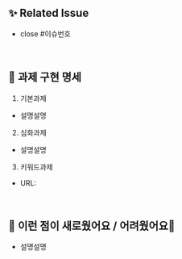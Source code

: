 ## ✨ Related Issue
- close #이슈번호
<br/>

## 📝 과제 구현 명세
1. 기본과제
- 설명설명
2. 심화과제
- 설명설명
<!--노션 URL을 첨부해주세요-->
3. 키워드과제
- URL: 

<br/>

<!--코드리뷰 조원들과 논의하고싶은 내용을 적어주셔도 좋을 것 같아요!-->
## 🐥 이런 점이 새로웠어요 / 어려웠어요🐥
- 설명설명
